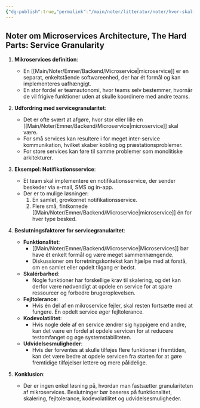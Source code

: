 ```yaml
---
{"dg-publish":true,"permalink":"/main/noter/litteratur/noter/hvor-skal-en-service-vaere/","title":"Hvor skal en service være?","created":"2024-09-06T08:19:23.237+02:00"}
---
```



## Noter om Microservices Architecture, The Hard Parts: Service Granularity

1. **Mikroservices definition**:
   - En [[Main/Noter/Emner/Backend/Microservice\|microservice]] er en separat, enkeltstående
   softwareenhed, der har ét formål og kan implementeres uafhængigt.
   - En stor fordel er teamautonomi, hvor teams selv bestemmer, hvornår de vil
   frigive funktioner uden at skulle koordinere med andre teams.

2. **Udfordring med servicegranularitet**:
   - Det er ofte svært at afgøre, hvor stor eller lille en
   [[Main/Noter/Emner/Backend/Microservice\|microservice]] skal være.
   - For små services kan resultere i for meget inter-service kommunikation,
   hvilket skaber kobling og præstationsproblemer.
   - For store services kan føre til samme problemer som
   monolitiske arkitekturer.

3. **Eksempel: Notifikationsservice**:
   - Et team skal implementere en notifikationsservice, der sender beskeder via
   e-mail, SMS og in-app.
   - Der er to mulige løsninger:
     1. En samlet, grovkornet notifikationsservice.
     2. Flere små, fintkornede [[Main/Noter/Emner/Backend/Microservice\|microservice]]  én for hver type besked.

4. **Beslutningsfaktorer for servicegranularitet**:
   - **Funktionalitet**:
     - [[Main/Noter/Emner/Backend/Microservice\|Microservices]] bør have ét enkelt formål og være meget sammenhængende.
     - Diskussioner om forretningskontekst kan hjælpe med at forstå, om en
     samlet eller opdelt tilgang er bedst.
   - **Skalérbarhed**:
     - Nogle funktioner har forskellige krav til skalering, og det kan
     derfor være nødvendigt at opdele en service for at spare ressourcer
     og forbedre brugeroplevelsen.
   - **Fejltolerance**:
     - Hvis én del af en mikroservice fejler, skal resten fortsætte med at
     fungere. En opdelt service øger fejltolerance.
   - **Kodevolatilitet**:
     - Hvis nogle dele af en service ændrer sig hyppigere end andre, kan det
     være en fordel at opdele servicen for at reducere testomfanget og
     øge systemstabiliteten.
   - **Udvidelsesmuligheder**:
     - Hvis der forventes at skulle tilføjes flere funktioner i fremtiden, kan
     det være bedre at opdele servicen fra starten for at gøre fremtidige
     tilføjelser lettere og mere pålidelige.

5. **Konklusion**:
   - Der er ingen enkel løsning på, hvordan man fastsætter granulariteten
   af mikroservices. Beslutninger bør baseres på funktionalitet, skalering,
   fejltolerance, kodevolatilitet og udvidelsesmuligheder.
